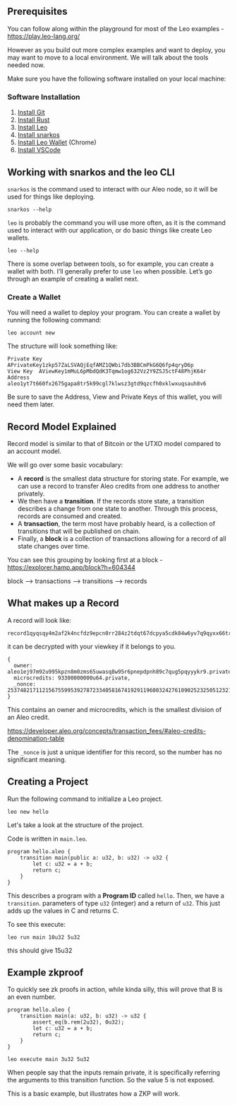 ## Prerequisites
You can follow along within the playground for most of the Leo examples - https://play.leo-lang.org/

However as you build out more complex examples and want to deploy, you may want to move to a local environment. We will talk about the tools needed now.

Make sure you have the following software installed on your local machine:

### Software Installation

1. [Install Git](https://git-scm.com/downloads)
2. [Install Rust](https://www.rust-lang.org/tools/install)
3. [Install Leo](https://developer.aleo.org/leo/installation)
4. [Install snarkos](https://developer.aleo.org/testnet/getting_started/installation/)
5. [Install Leo Wallet](https://leo.app/) (Chrome)
6. [Install VSCode](https://code.visualstudio.com/download)



## Working with snarkos and the leo CLI

`snarkos` is the command used to interact with our Aleo node, so it will be used for things like deploying.

```
snarkos --help
```

`leo` is probably the command you will use more often, as it is the command used to interact with our application, or do basic things like create Leo wallets.

```
leo --help
```

There is some overlap between tools, so for example, you can create a wallet with both. I’ll generally prefer to use `leo` when possible. Let’s go through an example of creating a wallet next.

### Create a  Wallet

You will need a wallet to deploy your program. You can create a wallet by running the following command:

`leo account new`

The structure will look something like:

```
Private Key  APrivateKey1zkp57ZaLSVAQjEqfAMZ1QWbi7db3BBCmPkG6Q6fp4qryD6p
View Key  AViewKey1mMuL6pMbdQdK3Tqmw1og632Vz2Y9ZSJ5ctF48PhjK64r
Address  aleo1yt7t660fx2675gapa8tr5k99cgl7klwsz3gtd9qzcfh0xklwxuqsauh8v6
```

Be sure to save the Address, View and Private Keys of this wallet, you will need them later.



## Record Model Explained

Record model is similar to that of Bitcoin or the UTXO model compared to an account model.

We will go over some basic vocabulary:

-   A **record** is the smallest data structure for storing state. For example, we can use a record to transfer Aleo credits from one address to another privately.
-   We then have a **transition**. If the records store state, a transition describes a change from one state to another. Through this process, records are consumed and created.
-   A **transaction**, the term most have probably heard, is a collection of transitions that will be published on chain.
-   Finally, a **block** is a collection of transactions allowing for a record of all state changes over time.

You can see this grouping by looking first at a block - https://explorer.hamp.app/block?h=604344

block —> transactions —> transitions —> records



## What makes up a Record

A record will look like:

```
record1qyqsqy4m2af2k4ncfdz9epcn0rr284z2tdqt67dcpya5cdk84w6yv7q9qyxx66trwfhkxun9v35hguerqqpqzq9wtmyxdukwnwxvqjt9x8pz8gta40g5v8lfkfgpl8k5tlgzg0elqrwt7earvar8zlza6twwzpzacymsy2ms083k0plr0nsc4slu9xwq2yzgrhj
```

it can be decrypted with your viewkey if it belongs to you.

```
{
  owner: aleo1ej97m92u995kpzn8m0zms65uwasq8w95r6pnepdpnh89c7qug5pqyyykr9.private,
  microcredits: 93300000000u64.private,
  _nonce: 2537482171121567559953927872334058167419291196003242761090252325051232141276group.public
}
```

This contains an owner and microcredits, which is the smallest division of an Aleo credit.

https://developer.aleo.org/concepts/transaction_fees/#aleo-credits-denomination-table

The `_nonce` is just a unique identifier for this record, so the number has no significant meaning.



## Creating a Project

Run the following command to initialize a Leo project.

```
leo new hello
```

Let's take a look at the structure of the project.

Code is written in `main.leo`.

```
program hello.aleo {
    transition main(public a: u32, b: u32) -> u32 {
        let c: u32 = a + b;
        return c;
    }
}
```

This describes a program with a **Program ID** called `hello`. Then, we have a `transition`. parameters of type `u32` (integer) and a return of `u32`. This just adds up the values in C and returns C.

To see this execute:

```
leo run main 10u32 5u32
```

this should give 15u32



## Example zkproof

To quickly see zk proofs in action, while kinda silly, this will prove that B is an even number.

```
program hello.aleo {
    transition main(a: u32, b: u32) -> u32 {
        assert_eq(b.rem(2u32), 0u32);
        let c: u32 = a + b;
        return c;
    }
}
```

```
leo execute main 3u32 5u32
```

When people say that the inputs remain private, it is specifically referring the arguments to this transition function. So the value 5 is not exposed.

This is a basic example, but illustrates how a ZKP will work.